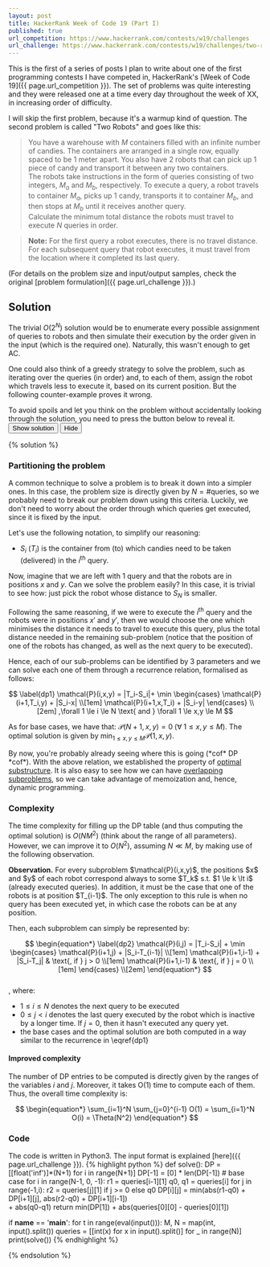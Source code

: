 ```yaml
---
layout: post
title: HackerRank Week of Code 19 (Part I)
published: true
url_competition: https://www.hackerrank.com/contests/w19/challenges
url_challenge: https://www.hackerrank.com/contests/w19/challenges/two-robots
---
```


This is the first of a series of posts I plan to write about one of the first programming contests I have competed in, HackerRank's [Week of Code 19]({{ page.url_competition }}). The set of problems was quite interesting and they were released one at a time every day throughout the week of XX, in increasing order of difficulty.

I will skip the first problem, because it's a warmup kind of question. The second problem is called "Two Robots" and goes like this: 

> You have a warehouse with $M$ containers filled with an infinite number of candies. The containers are arranged in a single row, equally spaced to be $1$ meter apart. You also have $2$ robots that can pick up $1$ piece of candy and transport it between any two containers.  
The robots take instructions in the form of queries consisting of two integers, $M_a$ and $M_b$, respectively. To execute a query, a robot travels to container $M_a$, picks up $1$ candy, transports it to container $M_b$, and then stops at $M_b$ until it receives another query.  
Calculate the minimum total distance the robots must travel to execute $N$ queries in order.  

> **Note:** For the first query a robot executes, there is no travel distance. For each subsequent query that robot executes, it must travel from the location where it completed its last query.

(For details on the problem size and input/output samples, check the original [problem formulation]({{ page.url_challenge }}).)

## Solution
The trivial $O(2^N)$ solution would be to enumerate every possible assignment of queries to robots and then simulate their execution by the order given in the input (which is the required one). Naturally, this wasn't enough to get AC.

One could also think of a greedy strategy to solve the problem, such as iterating over the queries (in order) and, to each of them, assign the robot which travels less to execute it, based on its current position. But the following counter-example proves it wrong.


<!-- {% tikz counter-example options=[thick,->] %}

\tikzstyle{container} = [draw, minimum width=20pt, minimum height=20pt]

\node at (-20pt, 0) {...};
\node[container] at (0, 0)  {};
\node[container] at (20pt, 0) {R1};

\foreach \i in {2,...,7}
{
  \node[container] (n\i) at (\i * 20pt, 0) {};
}

\node[container] (r2) at (160pt, 0)  {R2};
\node[container] at (180pt, 0) {};
\node at (200pt, 0) {...};

\draw[->, very thick, blue]  (n5.north) to [out=90,in=90] node[above] {query $i$} (n3.north) ;
\draw[->, very thick, red]  (r2.north) to [out=90,in=90] node[above] {query $i+1$} (n7.north) ;

{% endtikz %} -->


<div class="message spoil-alert">
To avoid spoils and let you think on the problem without accidentally looking through the solution, you need to press the button below to reveal it.
</div>
<button class="toggle-solution show" href="#">Show solution</button>
<button class="toggle-solution hide" href="#">Hide</button>

{% solution %}

### Partitioning the problem

A common technique to solve a problem is to break it down into a simpler ones. In this case, the problem size is directly given by $N=\text{#queries}$, so we probably need to break our problem down using this criteria. Luckily, we don't need to worry about the order through which queries get executed, since it is fixed by the input.

Let's use the following notation, to simplify our reasoning:

* $S_i$ ($T_i$) is the container from (to) which candies need to be taken (delivered) in the $i$<sup>th</sup> query.

Now, imagine that we are left with $1$ query and that the robots are in positions $x$ and $y$. Can we solve the problem easily? In this case, it is trivial to see how: just pick the robot whose distance to $S_{N}$ is smaller.

Following the same reasoning, if we were to execute the $i$<sup>th</sup> query and the robots were in positions $x'$ and $y'$, then we would choose the one which minimises the distance it needs to travel to execute this query, plus the total distance needed in the remaining sub-problem (notice that the position of one of the robots has changed, as well as the next query to be executed).

Hence, each of our sub-problems can be identified by $3$ parameters and we can solve each one of them through a recurrence relation, formalised as follows:

$$
 \label{dp1}
 \mathcal{P}(i,x,y) = |T_i-S_i|+ \min
 \begin{cases}
  \mathcal{P}(i+1,T_i,y) + |S_i-x| \\[1em]
  \mathcal{P}(i+1,x,T_i) + |S_i-y|
 \end{cases} \\[2em]
 ,\forall 1 \le i \le N \text{ and } \forall 1 \le x,y \le M
$$

As for base cases, we have that: $\mathcal{P}(N+1,x,y)=0 \; (\forall \; 1 \le x,y \le M)$. The optimal solution is given by $\min_{1 \le x,y \le M} \mathcal{P}(1,x,y)$.

By now, you're probably already seeing where this is going (\*cof\* DP \*cof\*). With the above relation, we established the property of [optimal substructure](https://en.wikipedia.org/wiki/Optimal_substructure). It is also easy to see how we can have [overlapping subproblems](https://en.wikipedia.org/wiki/Overlapping_subproblems), so we can take advantage of memoization and, hence, dynamic programming.

### Complexity

The time complexity for filling up the DP table (and thus computing the optimal solution) is $O(NM^2)$ (think about the range of all parameters). However, we can improve it to $O(N^2)$, assuming $N \ll M$, by making use of the following observation.

<div class="observation">
<b>Observation.</b> For every subproblem $\mathcal{P}(i,x,y)$, the positions $x$ and $y$ of each robot correspond always to some $T_k$ s.t. $1 \le k \lt i$ (already executed queries). In addition, it must be the case that one of the robots is at position $T_{i-1}$. The only exception to this rule is when no query has been executed yet, in which case the robots can be at any position.
</div>

Then, each subproblem can simply be represented by:

$$
\begin{equation*}
\label{dp2}
\mathcal{P}(i,j) = |T_i-S_i| + \min
 \begin{cases}
  \mathcal{P}(i+1,j) + |S_i-T_{i-1}| \\[1em]
  \mathcal{P}(i+1,i-1) + |S_i-T_j|  & \text{, if } j > 0 \\[1em]
  \mathcal{P}(i+1,i-1)              & \text{, if } j = 0 \\[1em]
 \end{cases} \\[2em]
\end{equation*}
$$  
, where:

* $1 \le i \le N$ denotes the next query to be executed  
* $0 \le j \lt i$ denotes the last query executed by the robot which is inactive by a longer time. If $j=0$, then it hasn't executed any query yet.  
* the base cases and the optimal solution are both computed in a way similar to the recurrence in \eqref{dp1}

#### Improved complexity

The number of DP entries to be computed is directly given by the ranges of the variables $i$ and $j$. Moreover, it takes O(1) time to compute each of them. Thus, the overall time complexity is:

$$
\begin{equation*}
\sum_{i=1}^N \sum_{j=0}^{i-1} O(1) = \sum_{i=1}^N O(i) = \Theta(N^2) 
\end{equation*}
$$

### Code

The code is written in Python3. The input format is explained [here]({{ page.url_challenge }}).
{% highlight python %}
def solve():
  DP = [[float('inf')]*(N+1) for i in range(N+1)]
  DP[-1] = [0] * len(DP[-1])  # base case
  for i in range(N-1, 0, -1):
    r1 = queries[i-1][1]
    q0, q1 = queries[i]
    for j in range(-1,i):
      r2 = queries[j][1] if j >= 0 else q0
      DP[i][j] = min(abs(r1-q0) + DP[i+1][j], abs(r2-q0) + DP[i+1][i-1])\
                 + abs(q0-q1)
  return min(DP[1]) + abs(queries[0][0] - queries[0][1])

if __name__ == '__main__':
  for t in range(eval(input())):
    M, N = map(int, input().split())
    queries = [[int(x) for x in input().split()] for _ in range(N)]
    print(solve())
{% endhighlight %}

{% endsolution %}

